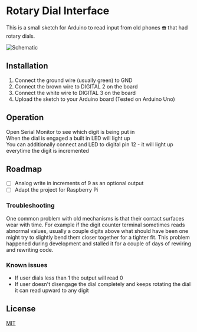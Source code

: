# Rotary Dial Interface

This is a small sketch for Arduino to read input from old phones ☎️ that had rotary dials.

![Schematic](https://user-images.githubusercontent.com/22567537/213864548-8b0e23c9-982a-4059-b3fd-2115702ca608.png)

## Installation

1. Connect the ground wire (usually green) to GND
2. Connect the brown wire to DIGITAL 2 on the board
3. Connect the white wire to DIGITAL 3 on the board
4. Upload the sketch to your Arduino board (Tested on Arduino Uno)

## Operation

Open Serial Monitor to see which digit is being put in  
When the dial is engaged a built in LED will light up  
You can additionally connect and LED to digital pin 12 - it will light up everytime the digit is incremented  

## Roadmap

- [ ] Analog write in increments of 9 as an optional output
- [ ] Adapt the project for Raspberry Pi

### Troubleshooting

One common problem with old mechanisms is that their contact surfaces wear with time.
For example if the digit counter terminal sometimes reads abnormal values, usually a couple digits above what should have been one might try to slightly bend them closer together for a tighter fit.
This problem happened during development and stalled it for a couple of days of rewiring and rewriting code.

### Known issues

* If user dials less than 1 the output will read 0
* If user doesn't disengage the dial completely and keeps rotating the dial it can read upward to any digit

## License

[MIT](https://choosealicense.com/licenses/mit/)
